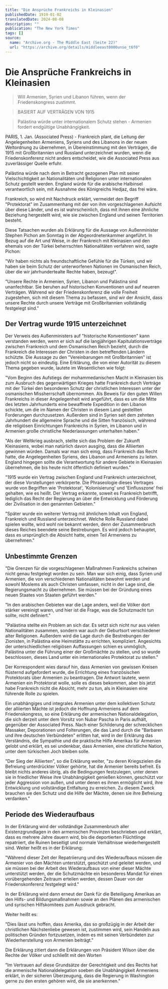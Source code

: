 ```yaml
---
title: "Die Ansprüche Frankreichs in Kleinasien"
publishedDate: 1919-01-02
translatedDate: 2024-08-08
description: ""
publication: "The New York Times"
tags: []
source:
  name: "Archive.org - The Middle East (Seite 22)"
  url: "https://archive.org/details/middleeast0000unse_t6f0"
---
```


# Die Ansprüche Frankreichs in Kleinasien

> Will Armenien, Syrien und Libanon führen, wenn der Friedenskongress zustimmt.

> BASIERT AUF VERTRÄGEN VON 1915

> Palästina würde unter internationalem Schutz stehen - Armenien fordert endgültige Unabhängigkeit.

PARIS, 1. Jan. (Associated Press) - Frankreich plant, die Leitung der Angelegenheiten Armeniens, Syriens und des Libanons in der neuen Weltordnung zu übernehmen, in Übereinstimmung mit den Verträgen, die 1915 mit Großbritannien und Russland unterzeichnet wurden, wenn die Friedenskonferenz nicht anders entscheidet, wie die Associated Press aus zuverlässiger Quelle erfuhr.

Palästina würde nach dem in Betracht gezogenen Plan mit seiner Vielschichtigkeit an Nationalitäten und Religionen unter internationalen Schutz gestellt werden. England würde für die arabische Halbinsel verantwortlich sein, mit Ausnahme des Königreichs Hedjaz, das frei wäre.

Frankreich, so wird mit Nachdruck erklärt, vermeidet den Begriff "Protektorat" im Zusammenhang mit der von ihm vorgeschlagenen Aufsicht über diese Länder, und es ist wahrscheinlich, dass mit ihnen eine ähnliche Beziehung hergestellt wird, wie sie zwischen England und seinen Territorien besteht.

Diese Tatsachen wurden als Erklärung für die Aussage von Außenminister Stephen Pichon am Sonntag in der Abgeordnetenkammer angeführt. In Bezug auf die Art und Weise, in der Frankreich mit Kleinasien und den ehemals von der Türkei beherrschten Nationalitäten verfahren wird, sagte Pichon:

"Wir haben nichts als freundschaftliche Gefühle für die Türken, und wir haben sie beim Schutz der unterworfenen Nationen im Osmanischen Reich, über die wir jahrhundertealte Rechte haben, bezeugt".

"Unsere Rechte in Armenien, Syrien, Libanon und Palästina sind unanfechtbar. Sie beruhen auf historischen Konventionen und auf neueren Verträgen. Während wir der Friedenskonferenz die volle Freiheit zugestehen, sich mit diesem Thema zu befassen, sind wir der Ansicht, dass unsere Rechte durch unsere Verträge mit Großbritannien vollständig festgelegt sind."

## Der Vertrag wurde 1915 unterzeichnet

Der Verweis des Außenministers auf "historische Konventionen" kann verstanden werden, wenn er sich auf die langjährigen Kapitulationsverträge zwischen Frankreich und dem Osmanischen Reich bezieht, durch die Frankreich die Interessen der Christen in den betreffenden Ländern schützte. Die Aussage zu den "Vereinbarungen mit Großbritannien" ist jedoch nicht so eindeutig. Eine Erklärung, die von einer Autorität zu diesem Thema gegeben wurde, lautete im Wesentlichen wie folgt:

"Vom Beginn des Aufstiegs der mohammedanischen Macht in Kleinasien bis zum Ausbruch des gegenwärtigen Krieges hatte Frankreich durch Verträge mit der Türkei den besonderen Schutz der christlichen Interessen unter der osmanischen Missherrschaft übernommen. Als Beweis für den guten Willen Frankreichs in dieser Angelegenheit wird angeführt, dass es um die Mitte des letzten Jahrhunderts eine bewaffnete Expedition in den Libanon schickte, um die im Namen der Christen in diesem Land gestellten Forderungen durchzusetzen. Außerdem sind in Syrien seit dem zehnten Jahrhundert die allgemeine Sprache und die Sitten französisch, während die religiösen Einrichtungen Frankreichs in Syrien, im Libanon und in Armenien große christliche Niederlassungen unterhalten haben."

"Als der Weltkrieg ausbrach, stellte sich das Problem der Zukunft Kleinasiens, wobei man natürlich davon ausging, dass die Alliierten gewinnen würden. Damals war man sich einig, dass Frankreich das Recht hatte, die Angelegenheiten Syriens, des Libanon und Armeniens zu leiten. England hingegen sollte die Verantwortung für andere Gebiete in Kleinasien übernehmen, die bis heute nicht öffentlich definiert wurden."

"1915 wurde ein Vertrag zwischen England und Frankreich unterzeichnet, der diese Vorstellungen verkörperte. Die Phraseologie dieses Vertrages wurde von Begriffen wie 'Protektorat', 'Kolonisierung' und 'Einflusszone' frei gehalten, wie es heißt. Der Vertrag erkannte, soweit es Frankreich betrifft, lediglich das Recht der Regierung an über die Entwicklung und Förderung der Zivilisation in den genannten Gebieten."

"Später wurde ein weiterer Vertrag mit ähnlichem Inhalt von England, Frankreich und Russland unterzeichnet. Welche Rolle Russland dabei spielen wollte, wird wohl nie bekannt werden, denn der Zusammenbruch dieses Reiches beendete seine Bestrebungen. Es wird jedoch behauptet, dass es ursprünglich die Absicht hatte, einen Teil Armeniens zu übernehmen."

## Unbestimmte Grenzen

"Die Grenzen für die vorgeschlagenen Maßnahmen Frankreichs scheinen nicht genau festgelegt worden zu sein. Man war sich einig, dass Syrien und Armenien, die von verschiedenen Nationalitäten bewohnt werden und sowohl Moslems als auch Christen umfassen, nicht in der Lage sind, die Regierungsmacht zu übernehmen. Sie müssen bei der Gründung eines neuen Staates von Staaten geführt werden."

"In den arabischen Gebieten war die Lage anders, weil die Völker dort stärker vereinigt waren, und hier ist die Frage, was die Schutzmacht tun sollte, nicht definiert."

"Palästina stellte ein Problem an sich dar. Es setzt sich nicht nur aus vielen Nationalitäten zusammen, sondern war auch der Geburtsort verschiedener alter Religionen. Außerdem wird die Lage durch die Bestrebungen der Zionisten, in Palästina eine Heimstätte zu errichten, kompliziert. Angesichts der unterschiedlichen religiösen Auffassungen schien es unmöglich, Palästina unter die Führung einer der Großmächte zu stellen, und so wurde beschlossen, dieses Land unter ein internationales Protektorat zu stellen."

Der Korrespondent wies darauf hin, dass Armenien von gewissen Kreisen flüsternd aufgefordert wurde, die Errichtung eines französischen Protektorats über Armenien zu beantragen. Die Antwort lautete, wenn Armenien ein Protektorat wolle, solle es dieses bekommen, aber bis jetzt habe Frankreich nicht die Absicht, mehr zu tun, als in Kleinasien eine führende Rolle zu spielen.

Ein unabhängiges und integrales Armenien unter dem kollektiven Schutz der alliierten Mächte ist jedoch die Hoffnung Armeniens auf dem Friedenskongress, so eine Erklärung der armenischen Nationaldelegation, die sich derzeit unter dem Vorsitz von Nubar Pascha in Paris aufhält, gegenüber der Associated Press. Nach einer Schilderung der schrecklichen Massaker, Deporationen und Folterungen, die das Land durch die "Barbaren und ihre deutschen Verbündeten" erlitten hat, wird in der Erklärung das Verständnis, die Sympathie und die praktische Hilfe Amerikas für Armenien gelobt und erklärt, es sei undenkbar, dass Armenien, eine christliche Nation, unter dem türkischen Joch bleiben solle.

"Der Sieg der Alliierten", so die Erklärung weiter, "zu deren Kriegszielen die Befreiung unterdrückter Völker gehörte, hat die Armenier bereits befreit. Es bleibt nichts anderes übrig, als die Bedingungen festzulegen, unter denen sie in friedlicher Weise ihre Unabhängigkeit genießen können, geschützt vor jeder Aggression von außen, und unter denen es ihnen ermöglicht wird, ihre Entwicklung und vollständige Entfaltung zu erreichen. Zu diesem Zweck brauchen sie den Schutz und die Hilfe der Mächte, denen sie ihre Befreiung verdanken."

## Periode des Wiederaufbaus

In der Erklärung wird der vollständige Zusammenbruch aller Existenzgrundlagen in den armenischen Provinzen beschrieben und erklärt, dass es mehrere Jahre dauern wird, bis die deportierten Flüchtlinge repatriiert, die Ruinen beseitigt und normale Verhältnisse wiederhergestellt sind. Weiter heißt es in der Erklärung:

"Während dieser Zeit der Repatriierung und des Wiederaufbaus müssen die Armenier von den Mächten unterstützt, geschützt und geleitet werden, und sie müssen bei der Arbeit des Wiederaufbaus von einer dieser Mächte unterstützt werden, der die Schutzmächte ein besonderes Mandat für einen vorübergehenden Zeitraum erteilen werden, dessen Dauer von der Friedenskonferenz festgelegt wird."

In der Erklärung wird dann erneut der Dank für die Beteiligung Amerikas an den Hilfs- und Bildungsmaßnahmen sowie an den Plänen des armenischen und syrischen Hilfskomitees zum Ausdruck gebracht.

Weiter heißt es:

"Dies lässt uns hoffen, dass Amerika, das so großzügig in der Arbeit der christlichen Nächstenliebe gewesen ist, zustimmen wird, sein Handeln aus politischen Gründen fortzusetzen, indem es mit seinen Verbündeten zur Wiederherstellung von Armenien beiträgt."

Die Erklärung zitiert dann die Erklärungen von Präsident Wilson über die Rechte der Völker und schließt mit den Worten

"Im Vertrauen auf diese Grundsätze der Gerechtigkeit und des Rechts hat die armenische Nationaldelegation soeben die Unabhängigkeit Armeniens erklärt, in der sicheren Überzeugung, dass die Regierung in Washington gerne zu den ersten gehören wird, die sie anerkennen."
